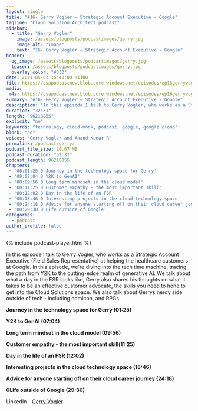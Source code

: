 ```yaml
---
layout: single
title: "#16- Gerry Vogler – Strategic Account Executive - Google"
tagline: "Cloud Solution Architect podcast"
sidebar:
  - title: "Gerry Vogler"
    image: /assets/blogposts/podcastimages/gerry.jpg
    image_alt: "image"
    text: "16- Gerry Vogler – Strategic Account Executive - Google"
header:
  og_image: /assets/blogposts/podcastimages/gerry.jpg
  teaser: /assets/blogposts/podcastimages/gerry.jpg
  overlay_color: "#333"
date: 2021-05-03 15:40:00 +1100
file: https://csapodcastnew.blob.core.windows.net/episodes/ep16gerryvogler.m4a
media: 
 m4a: https://csapodcastnew.blob.core.windows.net/episodes/ep16gerryvogler.m4a
summary: "#16- Gerry Vogler – Strategic Account Executive - Google"
description: "In this episode I talk to Gerry Vogler, who works as a Strategic Account Executive (Field Sales Representative) helping the healthcare customers at Google. In this episode, we're diving into the tech time machine, tracing the path from Y2K to the cutting-edge realm of generative AI. We talk about what a day in the FSR looks like, Gerry also shares his thoughts on what it takes to be an effective customer advocate, the skills you need to hone to get into the Cloud Solutions space. We also talk about Gerrys nerdy side outside of tech - including comicon, and RPGs."
duration: "32:31" 
length: "96218855"
explicit: "no" 
keywords: "technology, cloud-monk, podcast, google, google cloud"
block: "no" 
voices: "Gerry Vogler and Anand Kumar R"
permalink: /podcast/gerry/
podcast_file_size: 20.67 MB 
podcast_duration: "32:31" 
podcast_length: 96218855
chapters:
 - '00:01:25.0 Journey in the technology space for Gerry'
 - '00:07:04.0 Y2K to GenAI'
 - '00:09:56.0 Long term mindset in the cloud model'
 - '00:11:25.0 Customer empathy - the most important skill'
 - '00:12:02.0 Day in the life of an FSR'
 - '00:18:46.0 Interesting projects in the cloud technology space'
 - '00:24:18.0 Advice for anyone starting off on their cloud career journey'
 - '00:29:30.0 Life outside of Google'
categories:
  - podcast
author_profile: false
---
```


{% include podcast-player.html %}

In this episode I talk to Gerry Vogler, who works as a Strategic Account Executive (Field Sales Representative) at helping the healthcare customers at Google. In this episode, we're diving into the tech time machine, tracing the path from Y2K to the cutting-edge realm of generative AI. We talk about what a day in the FSR looks like, Gerry also shares his thoughts on what it takes to be an effective customer advocate, the skills you need to hone to get into the Cloud Solutions space. We also talk about Gerrys nerdy side outside of tech - including comicon, and RPGs


**Journey in the technology space for Gerry (01:25)**

**Y2K to GenAI (07:04)**

**Long term mindset in the cloud model (09:56)**

**Customer empathy - the most important skill(11:25)**

**Day in the life of an FSR (12:02)**

**Interesting projects in the cloud technology space (18:46)**

**Advice for anyone starting off on their cloud career journey (24:18)**

**0Life outside of Google (29:30)**




LinkedIn - [Gerry Vogler](https://www.linkedin.com/in/gvogler/)


